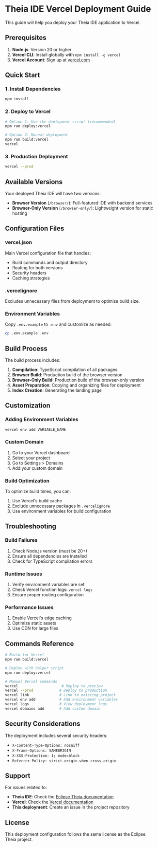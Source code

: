 # Theia IDE Vercel Deployment Guide

This guide will help you deploy your Theia IDE application to Vercel.

## Prerequisites

1. **Node.js**: Version 20 or higher
2. **Vercel CLI**: Install globally with `npm install -g vercel`
3. **Vercel Account**: Sign up at [vercel.com](https://vercel.com)

## Quick Start

### 1. Install Dependencies

```bash
npm install
```

### 2. Deploy to Vercel

```bash
# Option 1: Use the deployment script (recommended)
npm run deploy:vercel

# Option 2: Manual deployment
npm run build:vercel
vercel
```

### 3. Production Deployment

```bash
vercel --prod
```

## Available Versions

Your deployed Theia IDE will have two versions:

- **Browser Version** (`/browser/`): Full-featured IDE with backend services
- **Browser-Only Version** (`/browser-only/`): Lightweight version for static hosting

## Configuration Files

### vercel.json
Main Vercel configuration file that handles:
- Build commands and output directory
- Routing for both versions
- Security headers
- Caching strategies

### .vercelignore
Excludes unnecessary files from deployment to optimize build size.

### Environment Variables
Copy `.env.example` to `.env` and customize as needed:

```bash
cp .env.example .env
```

## Build Process

The build process includes:

1. **Compilation**: TypeScript compilation of all packages
2. **Browser Build**: Production build of the browser version
3. **Browser-Only Build**: Production build of the browser-only version
4. **Asset Preparation**: Copying and organizing files for deployment
5. **Index Creation**: Generating the landing page

## Customization

### Adding Environment Variables

```bash
vercel env add VARIABLE_NAME
```

### Custom Domain

1. Go to your Vercel dashboard
2. Select your project
3. Go to Settings > Domains
4. Add your custom domain

### Build Optimization

To optimize build times, you can:

1. Use Vercel's build cache
2. Exclude unnecessary packages in `.vercelignore`
3. Use environment variables for build configuration

## Troubleshooting

### Build Failures

1. Check Node.js version (must be 20+)
2. Ensure all dependencies are installed
3. Check for TypeScript compilation errors

### Runtime Issues

1. Verify environment variables are set
2. Check Vercel function logs: `vercel logs`
3. Ensure proper routing configuration

### Performance Issues

1. Enable Vercel's edge caching
2. Optimize static assets
3. Use CDN for large files

## Commands Reference

```bash
# Build for Vercel
npm run build:vercel

# Deploy with helper script
npm run deploy:vercel

# Manual Vercel commands
vercel                    # Deploy to preview
vercel --prod            # Deploy to production
vercel link              # Link to existing project
vercel env add           # Add environment variables
vercel logs              # View deployment logs
vercel domains add       # Add custom domain
```

## Security Considerations

The deployment includes several security headers:

- `X-Content-Type-Options: nosniff`
- `X-Frame-Options: SAMEORIGIN`
- `X-XSS-Protection: 1; mode=block`
- `Referrer-Policy: strict-origin-when-cross-origin`

## Support

For issues related to:
- **Theia IDE**: Check the [Eclipse Theia documentation](https://theia-ide.org/docs/)
- **Vercel**: Check the [Vercel documentation](https://vercel.com/docs)
- **This deployment**: Create an issue in the project repository

## License

This deployment configuration follows the same license as the Eclipse Theia project.